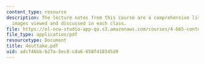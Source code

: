 ```yaml
---
content_type: resource
description: The lecture notes from this course are a comprehensive listing of the
  images viewed and discussed in each class.
file: https://ol-ocw-studio-app-qa.s3.amazonaws.com/courses/4-665-contemporary-architecture-and-critical-debate-spring-2002/adcf46bbb27a5ec8cda6658f418345d9_4outtake.pdf
file_type: application/pdf
resourcetype: Document
title: 4outtake.pdf
uid: adcf46bb-b27a-5ec8-cda6-658f418345d9
---
```

